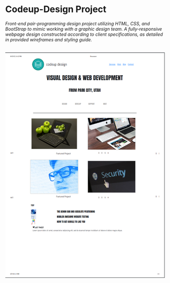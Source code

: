 # Codeup-Design Project

###### Front-end pair-programming design project utilizing HTML, CSS, and BootStrap to mimic working with a graphic design team. A fully-responsive webpage design constructed according to client specifications, as detailed in provided wireframes and styling guide.

<img src="/img/design.png" alt="image">
